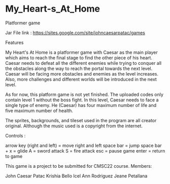 # My_Heart-s_At_Home
Platformer game

Jar File link : https://sites.google.com/site/johncaesarpatac/games

Features

My Heart's At Home is a platformer game with Caesar as the main player which aims to reach the final stage to find the other piece of his heart. Caesar needs to defeat all the different enemies while trying to conquer all the obstacles along the way to reach the portal towards the next level. Caesar will be facing more obstacles and enemies as the level increases. Also, more challenges and different worlds will be introduced in the next level.

As for now, this platform game is not yet finished. The uploaded codes only contain level 1 without the boss fight. In this level, Caesar needs to face a single type of enemy. He (Caesar) has four maximum number of life and five maximum number of health.

The sprites, backgrounds, and tileset used in the program are all creator original. Although the music used is a copyright from the internet.

Controls :

arrow key (right and left) = move right and left space bar = jump space bar + x = glide A = sword attack S = fire attack esc = pause game enter = return to game

This game is a project to be submitted for CMSC22 course. Members:

John Caesar Patac Krishia Bello Icel Ann Rodriguez Jeane Petallana
